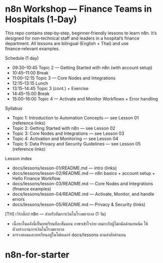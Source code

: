 # n8n Workshop — Finance Teams in Hospitals (1‑Day)

This repo contains step‑by‑step, beginner‑friendly lessons to learn n8n. It’s designed for non‑technical staff and leaders in a hospital’s finance department. All lessons are bilingual (English + Thai) and use finance‑relevant examples.

Schedule (1 day)
- 09:30–10:45 Topic 2 — Getting Started with n8n (with account setup)
- 10:45–11:00 Break
- 11:00–12:15 Topic 3 — Core Nodes and Integrations
- 12:15–13:15 Lunch
- 13:15–14:45 Topic 3 (cont.) + Exercise
- 14:45–15:00 Break
- 15:00–16:00 Topic 4 — Activate and Monitor Workflows + Error handling

Syllabus
- Topic 1: Introduction to Automation Concepts — see Lesson 01 (reference links)
- Topic 2: Getting Started with n8n — see Lesson 02
- Topic 3: Core Nodes and Integrations — see Lesson 03
- Topic 4: Activation and Monitoring — see Lesson 04
- Topic 5: Data Privacy and Security Guidelines — see Lesson 05 (reference links)

Lesson index
- docs/lessons/lesson-01/README.md — intro (links)
- docs/lessons/lesson-02/README.md — n8n basics + account setup + Hello Finance Workflow
- docs/lessons/lesson-03/README.md — Core Nodes and Integrations (finance examples)
- docs/lessons/lesson-04/README.md — Activate, Monitor, and handle errors
- docs/lessons/lesson-05/README.md — Privacy & Security (links)

[TH] เวิร์กช็อป n8n — สำหรับทีมการเงินในโรงพยาบาล (1 วัน)
- เนื้อหาในคลังนี้เป็นบทเรียนทีละขั้นตอน ภาษาเข้าใจง่าย เหมาะกับผู้ไม่ถนัดด้านเทคนิค ใช้ตัวอย่างงานการเงินในโรงพยาบาล
- ตารางสอนและบทเรียนอยู่ในโฟลเดอร์ docs/lessons ตามลำดับด้านบน
# n8n-for-starter